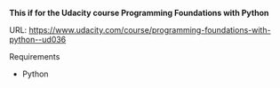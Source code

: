 **This if for the Udacity course Programming Foundations with Python**

URL: https://www.udacity.com/course/programming-foundations-with-python--ud036

Requirements
- Python
